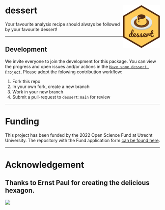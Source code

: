 # dessert <a href='https://github.com/gerkovink/dessert'><img src='img/hex_dessert.png' align="right" height="139" /></a>
Your favourite analysis recipe should always be followed by your favourite dessert!

---

## Development
We invite everyone to join the development for this package. You can view the progress and open issues and/or actions in the [`Have some dessert Project`](https://github.com/users/gerkovink/projects/2). Please adopt the folowing contribution workflow:

1. Fork this repo
2. In your own fork, create a new branch
3. Work in your new branch
4. Submit a pull-request to `dessert:main` for review

---

# Funding
This project has been funded by the 2022 Open Science Fund at Utrecht University. The repository with the Fund application form [can be found here](https://github.com/gerkovink/OpenScienceFund2022). 

---

# Acknowledgement
Thanks to Ernst Paul for creating the delicious hexagon.
---

![](https://www.gerkovink.com/images/pubdom.png)
